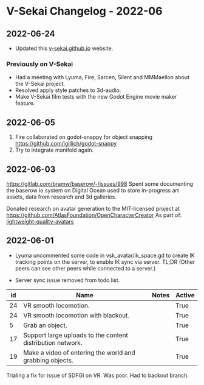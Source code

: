 # V-Sekai Changelog - 2022-06

## 2022-06-24

- Updated this [v-sekai.github.io](https://v-sekai.github.io) website.

### Previously on V-Sekai

- Had a meeting with Lyuma, Fire, Sarcen, Silent and MMMaellon about the V-Sekai project.
- Resolved apply style patches to 3d-audio.
- Make V-Sekai film tests with the new Godot Engine movie maker feature.

## 2022-06-05

1. Fire collaborated on godot-snappy for object snapping <https://github.com/jgillich/godot-snappy>
2. Try to integrate manifold again.

## 2022-06-03

<https://gitlab.com/bramw/baserow/-/issues/998> Spent some documenting the baserow io system on Digital Ocean used to store in-progress art assets, data from research and 3d galleries.

Donated research on avatar generation to the MIT-licensed project at <https://github.com/AtlasFoundation/OpenCharacterCreator> As part of: [lightweight-quality-avatars](../../decisions/20220601-lightweight-quality-avatars.md)

## 2022-06-01

- Lyuma uncommented some code in vsk_avatar/ik_space.gd to create IK tracking points on the server, to enable IK sync via server. TL;DR (Other peers can see other peers while connected to a server.)

- Server sync issue removed from todo list.

| id  | Name                                                       | Notes | Active |
| --- | ---------------------------------------------------------- | ----- | ------ |
| 24  | VR smooth locomotion.                                      |       | True   |
| 24  | VR smooth locomotion with blackout.                        |       | True   |
| 5   | Grab an object.                                            |       | True   |
| 17  | Support large uploads to the content distribution network. |       | True   |
| 19  | Make a video of entering the world and grabbing objects.   |       | True   |

Trialing a fix for issue of SDFGI on VR. Was poor. Had to backout branch.
